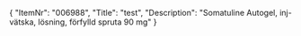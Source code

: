 {
  "ItemNr": "006988",
  "Title": "test",
  "Description": "Somatuline Autogel, inj-vätska, lösning, förfylld spruta 90 mg"
}